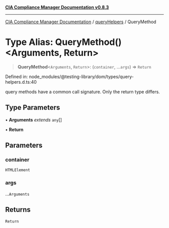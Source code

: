 [**CIA Compliance Manager Documentation v0.8.3**](../../../README.md)

***

[CIA Compliance Manager Documentation](../../../globals.md) / [queryHelpers](../README.md) / QueryMethod

# Type Alias: QueryMethod()\<Arguments, Return\>

> **QueryMethod**\<`Arguments`, `Return`\>: (`container`, ...`args`) => `Return`

Defined in: node\_modules/@testing-library/dom/types/query-helpers.d.ts:40

query methods have a common call signature. Only the return type differs.

## Type Parameters

• **Arguments** *extends* `any`[]

• **Return**

## Parameters

### container

`HTMLElement`

### args

...`Arguments`

## Returns

`Return`
